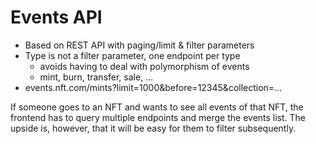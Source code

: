 # Events API

- Based on REST API with paging/limit & filter parameters
- Type is not a filter parameter, one endpoint per type
  - avoids having to deal with polymorphism of events
  - mint, burn, transfer, sale, ...
- events.nft.com/mints?limit=1000&before=12345&collection=...

If someone goes to an NFT and wants to see all events of that NFT, the frontend has to query multiple endpoints and merge the events list.
The upside is, however, that it will be easy for them to filter subsequently.